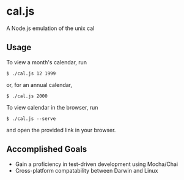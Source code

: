 # cal.js

A Node.js emulation of the unix cal

## Usage

To view a month's calendar, run

```
$ ./cal.js 12 1999
```

or, for an annual calendar,

```
$ ./cal.js 2000
```
To view calendar in the browser, run

```
$ ./cal.js --serve
```

and open the provided link in your browser.

## Accomplished Goals

- Gain a proficiency in test-driven development using Mocha/Chai
- Cross-platform compatability between Darwin and Linux

